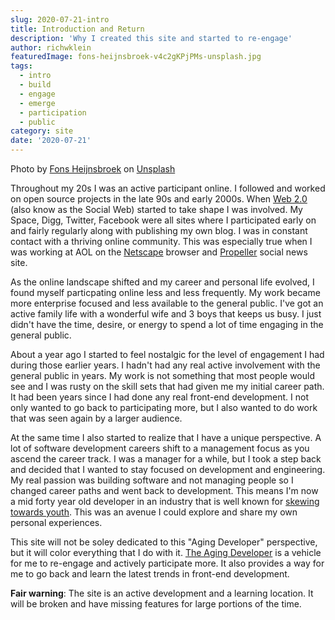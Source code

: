 ```yaml
---
slug: 2020-07-21-intro
title: Introduction and Return
description: 'Why I created this site and started to re-engage'
author: richwklein
featuredImage: fons-heijnsbroek-v4c2gKPjPMs-unsplash.jpg
tags:
  - intro
  - build
  - engage
  - emerge
  - participation
  - public
category: site
date: '2020-07-21'
---
```


Photo by <a href="https://unsplash.com/@fonsheijnsbroek_amsterdam_photos?utm_content=creditCopyText&utm_medium=referral&utm_source=unsplash">Fons Heijnsbroek</a> on <a href="https://unsplash.com/photos/a-view-of-a-construction-site-through-a-hole-in-the-wall-v4c2gKPjPMs?utm_content=creditCopyText&utm_medium=referral&utm_source=unsplash">Unsplash</a>
  
Throughout my 20s I was an active participant online. I followed and worked on 
open source projects in the late 90s and early 2000s. When 
[Web 2.0](https://en.wikipedia.org/wiki/Web_2.0) (also know as the Social Web) 
started to take shape I was involved. My Space, Digg, Twitter, Facebook were all 
sites where I participated early on and fairly regularly along with publishing 
my own blog. I was in constant contact with a thriving online community. This 
was especially true when I was working at AOL on the 
[Netscape](https://en.wikipedia.org/wiki/Netscape_Navigator_9) browser and 
[Propeller](https://web.archive.org/web/*/http://propeller.com) social news site.

As the online landscape shifted and my career and personal life evolved, I 
found myself particpating online less and less frequently. My work became more 
enterprise focused and less available to the general public. I've got an active 
family life with a wonderful wife and 3 boys that keeps us busy. I just didn't 
have the time, desire, or energy to spend a lot of time engaging in the general 
public. 

About a year ago I started to feel nostalgic for the level of engagement I had 
during those earlier years. I hadn't had any real active involvement with the 
general public in years. My work is not something that most people would see and 
I was rusty on the skill sets that had given me my initial career path. It had 
been years since I had done any real front-end development. I not only wanted to 
go back to participating more, but I also wanted to do work that was seen again 
by a larger audience. 

At the same time I also started to realize that I have a unique perspective. A 
lot of software development careers shift to a management focus as you ascend 
the career track. I was a manager for a while, but I took a step back and decided 
that I wanted to stay focused on development and engineering. My real passion 
was building software and not managing people so I changed career paths and went 
back to development. This means I'm now a mid forty year old developer in an 
industry that is well known for 
[skewing towards youth](https://www.google.com/search?q=ageism+software+engineering&oq=ageism+software+engineering). This was an avenue I could explore and share my own personal experiences. 

This site will not be soley dedicated to this "Aging Developer" perspective, 
but it will color everything that I do with it. [The Aging Developer](/) is a 
vehicle for me to re-engage and actively participate more. It also provides a 
way for me to go back and learn the latest trends in front-end development.

**Fair warning**: The site is an active development and a learning location. It 
will be broken and have missing features for large portions of the time.
